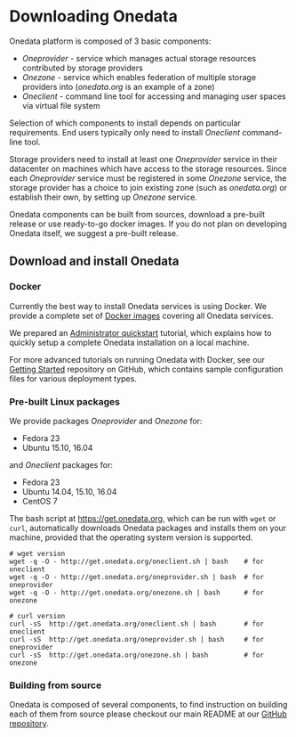 # Downloading Onedata

Onedata platform is composed of 3 basic components:
 * *Oneprovider* - service which manages actual storage resources contributed by storage providers
 * *Onezone* - service which enables federation of multiple storage providers into (*onedata.org* is an example of a zone)
 * *Oneclient* - command line tool for accessing and managing user spaces via virtual file system

Selection of which components to install depends on particular requirements.
End users typically only need to install *Oneclient* command-line tool.

Storage providers need to install at least one *Oneprovider* service in their datacenter on machines which have access to the storage resources. Since each *Oneprovider* service must be registered in some *Onezone* service, the storage provider has a choice to join existing zone (such as *onedata.org*) or establish their own, by setting up *Onezone* service.

Onedata components can be built from sources, download a pre-built release or use ready-to-go docker images. If you do not plan on developing Onedata itself, we suggest a pre-built release.

## Download and install Onedata

### Docker
Currently the best way to install Onedata services is using Docker. We provide a complete set of [Docker images](https://hub.docker.com/u/onedata/) covering all Onedata services.

We prepared an [Administrator quickstart](admin_onedata_101.md) tutorial, which explains how to quickly setup a complete Onedata installation on a local machine.

For more advanced tutorials on running Onedata with Docker, see our [Getting Started](https://github.com/onedata/getting-started) repository on GitHub, which contains sample configuration files for various deployment types.


### Pre-built Linux packages

We provide packages *Oneprovider* and *Onezone* for:
- Fedora 23
- Ubuntu 15.10, 16.04

and *Oneclient* packages for:
- Fedora 23
- Ubuntu 14.04, 15.10, 16.04
- CentOS 7

The bash script at https://get.onedata.org, which can be run with `wget` or
`curl`, automatically downloads Onedata packages and installs them on your
machine, provided that the operating system version is supported.

```
# wget version
wget -q -O - http://get.onedata.org/oneclient.sh | bash    # for oneclient
wget -q -O - http://get.onedata.org/oneprovider.sh | bash  # for oneprovider
wget -q -O - http://get.onedata.org/onezone.sh | bash      # for onezone

# curl version
curl -sS  http://get.onedata.org/oneclient.sh | bash       # for oneclient
curl -sS  http://get.onedata.org/oneprovider.sh | bash     # for oneprovider
curl -sS  http://get.onedata.org/onezone.sh | bash         # for onezone
```

### Building from source

Onedata is composed of several components, to find instruction on building each
of them from source please checkout our main README at our
[GitHub repository](https://github.com/onedata/onedata).
